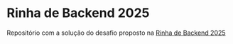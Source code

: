 # Rinha de Backend 2025
Repositório com a solução do desafio proposto na [Rinha de Backend 2025](https://github.com/zanfranceschi/rinha-de-backend-2025)
